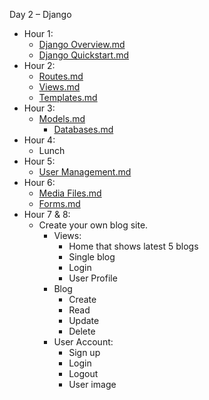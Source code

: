 Day 2 – Django

-   Hour 1:
    -   [Django Overview.md](training_docs/Django%20Overview.md)
    -   [Django Quickstart.md](training_docs/Django%20Quickstart.md)
-   Hour 2:
    -   [Routes.md](training_docs/Routes.md)
    -   [Views.md](training_docs/Views.md)
    -   [Templates.md](training_docs/Templates.md)
-   Hour 3:
    -   [Models.md](training_docs/Models.md)
        -   [Databases.md](training_docs/Databases.md)
-   Hour 4:
    -   Lunch
-   Hour 5:
    -   [User Management.md](training_docs/User%20Management.md)
-   Hour 6:
    -   [Media Files.md](training_docs/Media%20Files.md)
    -   [Forms.md](training_docs/Forms.md)
-   Hour 7 & 8:
    -   Create your own blog site.
        -   Views:
            -   Home that shows latest 5 blogs
            -   Single blog
            -   Login
            -   User Profile
        -   Blog
            -   Create
            -   Read
            -   Update
            -   Delete
        -   User Account:
            -   Sign up
            -   Login
            -   Logout
            -   User image
